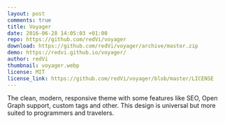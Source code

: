 ```yaml
---
layout: post
comments: true
title: Voyager
date: 2016-06-28 14:05:03 +01:00
repo: https://github.com/redVi/voyager
download: https://github.com/redVi/voyager/archive/master.zip
demo: https://redvi.github.io/voyager/
author: redVi
thumbnail: voyager.webp
license: MIT
license_link: https://github.com/redVi/voyager/blob/master/LICENSE
---
```


The clean, modern, responsive theme with some features like SEO, Open Graph support, custom tags and other. This design is universal but more suited to programmers and travelers.
